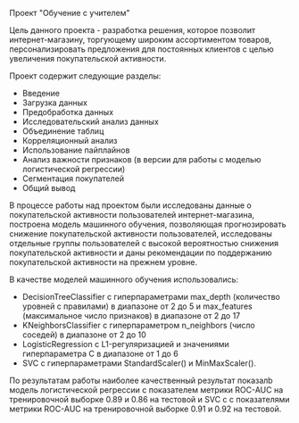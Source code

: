 Проект "Обучение с учителем"

Цель данного проекта - разработка решения, которое позволит интернет-магазину, торгующему широким ассортиментом товаров, персонализировать предложения для постоянных клиентов с целью увеличения покупательской активности.

Проект содержит следующие разделы:

- Введение
- Загрузка данных
- Предобработка данных
- Исследовательский анализ данных
- Объединение таблиц
- Корреляционный анализ
- Использование пайплайнов
- Анализ важности признаков (в версии для работы с моделью логистической регрессии)
- Сегментация покупателей
- Общий вывод


В процессе работы над проектом были исследованы данные о покупательской активности пользователей интернет-магазина, построена модель машинного обучения, позволяющая прогнозировать снижение покупательской активности пользователей, исследованы отдельные группы пользователей с высокой вероятностью снижения покупательской активности и даны рекомендации по поддержанию покупательской активности на прежнем уровне.

В качестве моделей машинного обучения использовались:
- DecisionTreeClassifier с гиперпараметрами max_depth (количество уровней с правилами) в диапазоне от 2 до 5 и max_features (максимальное число признаков) в диапазоне от 2 до 17
- KNeighborsClassifier с гиперпараметром n_neighbors (число соседей) в диапазоне от 2 до 10
- LogisticRegression с L1-регуляризацией и значениями гиперпараметра C в диапазоне от 1 до 6
- SVC с гиперпараметрами StandardScaler() и MinMaxScaler().

По результатам работы наиболее качественный результат показалb модель логистической регрессии с показателем метрики ROC-AUC на тренировочной выборке 0.89 и 0.86 на тестовой и SVC с с показателями метрики ROC-AUC на тренировочной выборке 0.91 и 0.92 на тестовой.
